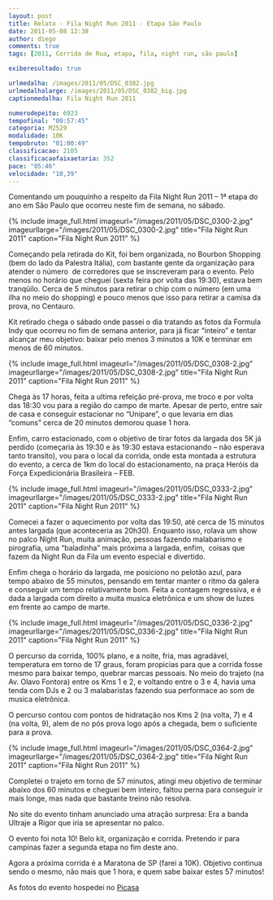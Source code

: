 ```yaml
---
layout: post
title: Relato - Fila Night Run 2011 - Etapa São Paulo
date: 2011-05-08 12:38
author: diego
comments: true
tags: [2011, Corrida de Rua, etapa, fila, night run, são paulo]

exiberesultado: true

urlmedalha: /images/2011/05/DSC_0382.jpg
urlmedalhalarge: /images/2011/05/DSC_0382_big.jpg
captionmedalha: Fila Night Run 2011

numerodepeito: 6923
tempofinal: "00:57:45"
categoria: M2529
modalidade: 10K
tempobruto: "01:00:49"
classificacao: 2105
classificacaofaixaetaria: 352
pace: "05:46"
velocidade: "10,39"
---
```

Comentando um pouquinho a respeito da Fila Night Run 2011 –  1ª etapa do ano em São Paulo que ocorreu neste fim de semana, no sábado.

<!--more-->

{% include image_full.html imageurl="/images/2011/05/DSC_0300-2.jpg" imageurllarge="/images/2011/05/DSC_0300-2.jpg" title="Fila Night Run 2011" caption="Fila Night Run 2011" %}

Começando pela retirada do Kit, foi bem organizada, no Bourbon  Shopping (bem do lado da Palestra Itália), com bastante gente da organização  para atender o número  de corredores que  se inscreveram para o evento. Pelo menos no horário que cheguei (sexta feira  por volta das 19:30), estava bem tranqüilo. Cerca de 5 minutos para retirar o chip  com o número (em uma ilha no meio do shopping) e pouco menos que isso para  retirar a camisa da prova, no Centauro.

Kit retirado chega o sábado onde passei o dia tratando as  fotos da Formula Indy que ocorreu no fim de semana anterior, para já ficar “inteiro”  e tentar alcançar meu objetivo: baixar pelo menos 3 minutos a 10K e terminar em  menos de 60 minutos.

{% include image_full.html imageurl="/images/2011/05/DSC_0308-2.jpg" imageurllarge="/images/2011/05/DSC_0308-2.jpg" title="Fila Night Run 2011" caption="Fila Night Run 2011" %}

Chega às 17 horas, feita a ultima refeição pré-prova, me  troco e por volta das 18:30 vou para a região do campo de marte. Apesar de  perto, entre sair de casa e conseguir estacionar no “Unipare”, o que levaria em  dias “comuns” cerca de 20 minutos demorou quase 1 hora.

Enfim, carro estacionado, com o objetivo de tirar fotos da  largada dos 5K já perdido (começaria às 19:30 e às 19:30 estava estacionando –  não esperava tanto transito), vou para o local da corrida, onde esta montada a  estrutura do evento, a cerca de 1km do local do estacionamento, na praça Heróis  da Força Expedicionária Brasileira – FEB.

{% include image_full.html imageurl="/images/2011/05/DSC_0333-2.jpg" imageurllarge="/images/2011/05/DSC_0333-2.jpg" title="Fila Night Run 2011" caption="Fila Night Run 2011" %}

Comecei a fazer o aquecimento por volta das 19:50, até cerca  de 15 minutos antes largada (que aconteceria as 20h30). Enquanto isso, rolava  um show no palco Night Run, muita animação, pessoas fazendo malabarismo e  pirografia, uma “baladinha” mais próxima a largada, enfim,  coisas que fazem da Night Run da Fila um  evento especial e divertido.

Enfim chega o horário da largada, me posiciono no pelotão  azul, para tempo abaixo de 55 minutos, pensando em tentar manter o ritmo da  galera e conseguir um tempo relativamente bom. Feita a contagem regressiva, e é  dada a largada com direito a muita musica eletrônica e um show de luzes em  frente ao campo de marte.

{% include image_full.html imageurl="/images/2011/05/DSC_0336-2.jpg" imageurllarge="/images/2011/05/DSC_0336-2.jpg" title="Fila Night Run 2011" caption="Fila Night Run 2011" %}

O percurso da corrida, 100% plano, e a noite, fria, mas agradável,  temperatura em torno de 17 graus, foram propicias para que a corrida fosse  mesmo para baixar tempo, quebrar marcas pessoais. No meio do trajeto (na Av.  Olavo Fontora) entre os Kms 1 e 2, e voltando entre o 3 e 4, havia uma tenda  com DJs e 2 ou 3 malabaristas fazendo sua performace ao som de musica eletrônica.

O percurso contou com pontos de hidratação nos Kms 2 (na volta,  7) e 4 (na volta, 9), alem de no pós prova logo após a chegada, bem o  suficiente para a prova.

{% include image_full.html imageurl="/images/2011/05/DSC_0364-2.jpg" imageurllarge="/images/2011/05/DSC_0364-2.jpg" title="Fila Night Run 2011" caption="Fila Night Run 2011" %}

Completei o trajeto em torno de 57 minutos, atingi meu  objetivo de terminar abaixo dos 60 minutos e cheguei bem inteiro, faltou perna  para conseguir ir mais longe, mas nada que bastante treino não resolva.

No site do evento tinham anunciado uma atração surpresa: Era  a banda Ultraje a Rigor que iria se apresentar no palco.

O evento foi nota 10! Belo kit, organização e corrida. Pretendo  ir para campinas fazer a segunda etapa no fim deste ano.

Agora a próxima corrida é a Maratona de SP (farei a 10K).  Objetivo continua sendo o mesmo, não mais que 1 hora, e quem sabe baixar estes  57 minutos!

As fotos do evento hospedei no [Picasa](https://picasaweb.google.com/dronan/NightRun2011?authkey=Gv1sRgCOHGhbPBpLSwCA#)
